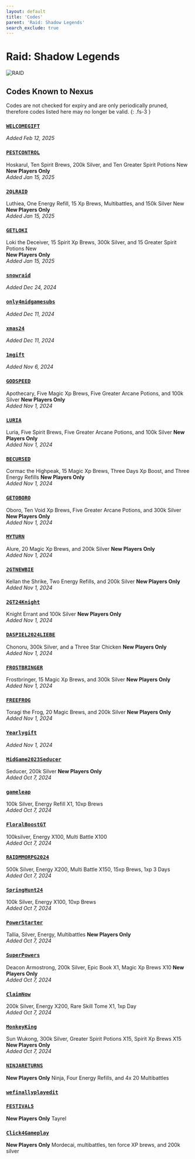 ```yaml
---
layout: default
title: 'Codes'
parent: 'Raid: Shadow Legends'
search_exclude: true
---
```


# Raid: Shadow Legends

![RAID](https://cdn.discordapp.com/emojis/1323743243682185260.png)

## Codes Known to Nexus

Codes are not checked for expiry and are only periodically pruned, therefore codes listed here may no longer be valid.
{: .fs-3 }

### [`WELCOMEGIFT`](https://nexus-codes.app/copy/?code=WELCOMEGIFT)

*Added Feb 12, 2025*

### [`PESTCONTROL`](https://nexus-codes.app/copy/?code=PESTCONTROL)

Hoskarul, Ten Spirit Brews, 200k Silver, and Ten Greater Spirit Potions  New  
**New Players Only**<br />*Added Jan 15, 2025*

### [`2QLRAID`](https://nexus-codes.app/copy/?code=2QLRAID)

Luthiea, One Energy Refill, 15 Xp Brews, Multibattles, and 150k Silver  New  
**New Players Only**<br />*Added Jan 15, 2025*

### [`GETLOKI`](https://nexus-codes.app/copy/?code=GETLOKI)

Loki the Deceiver, 15 Spirit Xp Brews, 300k Silver, and 15 Greater Spirit Potions  New  
**New Players Only**<br />*Added Jan 15, 2025*

### [`snowraid`](https://nexus-codes.app/copy/?code=snowraid)

*Added Dec 24, 2024*

### [`only4midgamesubs`](https://nexus-codes.app/copy/?code=only4midgamesubs)

*Added Dec 11, 2024*

### [`xmas24`](https://nexus-codes.app/copy/?code=xmas24)

*Added Dec 11, 2024*

### [`1mgift`](https://nexus-codes.app/copy/?code=1mgift)

*Added Nov 6, 2024*

### [`GODSPEED`](https://nexus-codes.app/copy/?code=GODSPEED)

Apothecary, Five Magic Xp Brews, Five Greater Arcane Potions, and 100k Silver 
**New Players Only**<br />*Added Nov 1, 2024*

### [`LURIA`](https://nexus-codes.app/copy/?code=LURIA)

Luria, Five Spirit Brews, Five Greater Arcane Potions, and 100k Silver 
**New Players Only**<br />*Added Nov 1, 2024*

### [`BECURSED`](https://nexus-codes.app/copy/?code=BECURSED)

Cormac the Highpeak, 15 Magic Xp Brews, Three Days Xp Boost, and Three Energy Refills 
**New Players Only**<br />*Added Nov 1, 2024*

### [`GETOBORO`](https://nexus-codes.app/copy/?code=GETOBORO)

Oboro, Ten Void Xp Brews, Five Greater Arcane Potions, and 300k Silver 
**New Players Only**<br />*Added Nov 1, 2024*

### [`MYTURN`](https://nexus-codes.app/copy/?code=MYTURN)

Alure, 20 Magic Xp Brews, and 200k Silver 
**New Players Only**<br />*Added Nov 1, 2024*

### [`2GTNEWBIE`](https://nexus-codes.app/copy/?code=2GTNEWBIE)

Kellan the Shrike, Two Energy Refills, and 200k Silver 
**New Players Only**<br />*Added Nov 1, 2024*

### [`2GT24Knight`](https://nexus-codes.app/copy/?code=2GT24Knight)

Knight Errant and 100k Silver 
**New Players Only**<br />*Added Nov 1, 2024*

### [`DASPIEL2024LIEBE`](https://nexus-codes.app/copy/?code=DASPIEL2024LIEBE)

Chonoru, 300k Silver, and a Three Star Chicken 
**New Players Only**<br />*Added Nov 1, 2024*

### [`FROSTBRINGER`](https://nexus-codes.app/copy/?code=FROSTBRINGER)

Frostbringer, 15 Magic Xp Brews, and 300k Silver 
**New Players Only**<br />*Added Nov 1, 2024*

### [`FREEFROG`](https://nexus-codes.app/copy/?code=FREEFROG)

Toragi the Frog, 20 Magic Brews, and 200k Silver 
**New Players Only**<br />*Added Nov 1, 2024*

### [`Yearlygift`](https://nexus-codes.app/copy/?code=Yearlygift)

*Added Nov 1, 2024*

### [`MidGame2023Seducer`](https://nexus-codes.app/copy/?code=MidGame2023Seducer)

Seducer, 200k Silver 
**New Players Only**<br />*Added Oct 7, 2024*

### [`gameleap`](https://nexus-codes.app/copy/?code=gameleap)

100k Silver, Energy Refill X1, 10xp Brews<br />*Added Oct 7, 2024*

### [`FloralBoostGT`](https://nexus-codes.app/copy/?code=FloralBoostGT)

100ksilver, Energy X100, Multi Battle X100<br />*Added Oct 7, 2024*

### [`RAIDMMORPG2024`](https://nexus-codes.app/copy/?code=RAIDMMORPG2024)

500k Silver, Energy X200, Multi Battle X150, 15xp Brews, 1xp 3 Days<br />*Added Oct 7, 2024*

### [`SpringHunt24`](https://nexus-codes.app/copy/?code=SpringHunt24)

100k Silver, Energy X100, 10xp Brews<br />*Added Oct 7, 2024*

### [`PowerStarter`](https://nexus-codes.app/copy/?code=PowerStarter)

Tallia, Silver, Energy, Multibattles 
**New Players Only**<br />*Added Oct 7, 2024*

### [`SuperPowers`](https://nexus-codes.app/copy/?code=SuperPowers)

Deacon Armostrong, 200k Silver, Epic Book X1, Magic Xp Brews X10 
**New Players Only**<br />*Added Oct 7, 2024*

### [`ClaimNow`](https://nexus-codes.app/copy/?code=ClaimNow)

200k Silver, Energy X200, Rare Skill Tome X1, 1xp Day<br />*Added Oct 7, 2024*

### [`MonkeyKing`](https://nexus-codes.app/copy/?code=MonkeyKing)

Sun Wukong, 300k Silver, Greater Spirit Potions X15, Spirit Xp Brews X15 
**New Players Only**<br />*Added Oct 7, 2024*

### [`NINJARETURNS`](https://nexus-codes.app/copy/?code=NINJARETURNS)

**New Players Only**
Ninja, Four Energy Refills, and 4x 20 Multibattles<br />

### [`wefinallyplayedit`](https://nexus-codes.app/copy/?code=wefinallyplayedit)



### [`FESTIVAL5`](https://nexus-codes.app/copy/?code=FESTIVAL5)

**New Players Only**
Tayrel<br />

### [`Click4Gameplay`](https://nexus-codes.app/copy/?code=Click4Gameplay)

**New Players Only**
Mordecai, multibattles, ten force XP brews, and 200k silver<br />